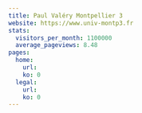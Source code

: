 ```yaml
---
title: Paul Valéry Montpellier 3
website: https://www.univ-montp3.fr
stats:
  visitors_per_month: 1100000
  average_pageviews: 8.48
pages:
  home: 
    url: 
    ko: 0
  legal: 
    url: 
    ko: 0
---
```

